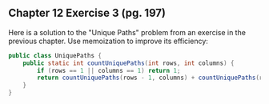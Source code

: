 ## Chapter 12 Exercise 3 (pg. 197)

Here is a solution to the "Unique Paths" problem from an exercise in the previous chapter. Use memoization to improve
its efficiency:

```java
public class UniquePaths {
    public static int countUniquePaths(int rows, int columns) {
        if (rows == 1 || columns == 1) return 1;
        return countUniquePaths(rows - 1, columns) + countUniquePaths(rows, columns - 1);
    }
}
```
